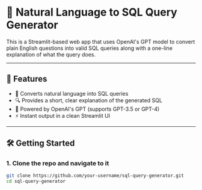 # 🧠 Natural Language to SQL Query Generator

This is a Streamlit-based web app that uses OpenAI's GPT model to convert plain English questions into valid SQL queries along with a one-line explanation of what the query does.

---

## 🚀 Features

- 💬 Converts natural language into SQL queries
- 🔍 Provides a short, clear explanation of the generated SQL
- 🧠 Powered by OpenAI's GPT (supports GPT-3.5 or GPT-4)
- ⚡ Instant output in a clean Streamlit UI

---

## 🛠️ Getting Started

### 1. Clone the repo and navigate to it

```bash
git clone https://github.com/your-username/sql-query-generator.git
cd sql-query-generator
